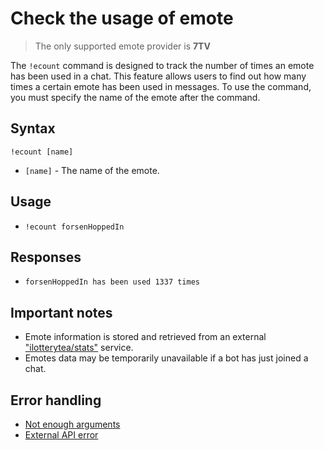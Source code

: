 # Check the usage of emote

> The only supported emote provider is **7TV**


The `!ecount` command is designed to track the number of times an emote has been used in a chat.
This feature allows users to find out how many times a certain emote has been used in messages.
To use the command, you must specify the name of the emote after the command.

## Syntax

`!ecount [name]`

+ `[name]` - The name of the emote.

## Usage

+ `!ecount forsenHoppedIn`

## Responses

+ `forsenHoppedIn has been used 1337 times`

## Important notes

+ Emote information is stored and retrieved from an external
  ["ilotterytea/stats"](https://stats.ilotterytea.kz) service.
+ Emotes data may be temporarily unavailable if a bot has just joined a chat.

## Error handling

+ [Not enough arguments](/wiki/errors)
+ [External API error](/wiki/errors)
